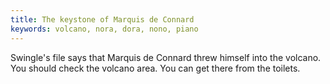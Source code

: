 ```yaml
---
title: The keystone of Marquis de Connard
keywords: volcano, nora, dora, nono, piano
---
```


Swingle's file says that Marquis de Connard threw himself into the volcano. You should check the volcano area. You can get there from the toilets.

